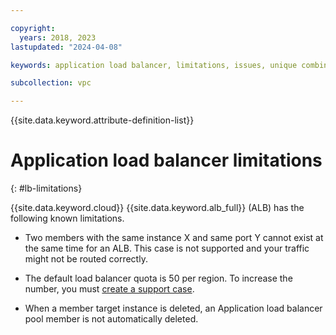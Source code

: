 ```yaml
---

copyright:
  years: 2018, 2023
lastupdated: "2024-04-08"

keywords: application load balancer, limitations, issues, unique combinations, mapping, listener, pool, port

subcollection: vpc

---
```


{{site.data.keyword.attribute-definition-list}}

# Application load balancer limitations
{: #lb-limitations}

{{site.data.keyword.cloud}} {{site.data.keyword.alb_full}} (ALB) has the following known limitations.

* Two members with the same instance X and same port Y cannot exist at the same time for an ALB. This case is not supported and your traffic might not be routed correctly.

* The default load balancer quota is 50 per region. To increase the number, you must [create a support case](/docs/get-support?topic=get-support-open-case).

* When a member target instance is deleted, an Application load balancer pool member is not automatically deleted.